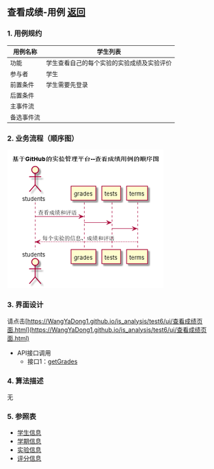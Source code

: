 ## 查看成绩-用例 [返回](../README.md)

### 1. 用例规约

用例名称 | 学生列表
---|---
功能 | 学生查看自己的每个实验的实验成绩及实验评价
参与者 | 学生
前置条件 | 学生需要先登录
后置条件 | 
主事件流 | 
备选事件流 | 

### 2. 业务流程（顺序图）
![](./images/查看成绩顺序图.png)
### 3. 界面设计

请点击[https://WangYaDong1.github.io/is_analysis/test6/ui/查看成绩页面.html](https://WangYaDong1.github.io/is_analysis/test6/ui/查看成绩页面.html)

- API接口调用
    - 接口1：[getGrades](../接口/getGrades.md)

### 4. 算法描述

无

### 5. 参照表
- [学生信息](../数据库设计.md)
- [学期信息](../数据库设计.md)
- [实验信息](../数据库设计.md)
- [评分信息](../数据库设计.md)
